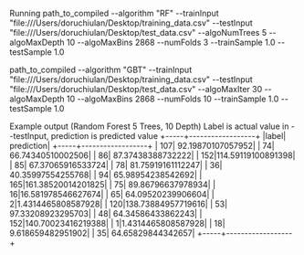 Running
path_to_compiled --algorithm "RF" --trainInput "file:///Users/doruchiulan/Desktop/training_data.csv" --testInput "file:///Users/doruchiulan/Desktop/test_data.csv"  --algoNumTrees 5 --algoMaxDepth 10 --algoMaxBins 2868  --numFolds 3 --trainSample 1.0 --testSample 1.0

path_to_compiled --algorithm "GBT" --trainInput "file:///Users/doruchiulan/Desktop/training_data.csv" --testInput "file:///Users/doruchiulan/Desktop/test_data.csv"  --algoMaxIter 30 --algoMaxDepth 10 --algoMaxBins 2868  --numFolds 10 --trainSample 1.0 --testSample 1.0

Example output (Random Forest 5 Trees, 10 Depth)
Label is actual value in --testInput, prediction is predicted value
+-----+------------------+
|label|        prediction|
+-----+------------------+
|  107| 92.19870107057952|
|   74| 66.74340510002506|
|   86| 87.37438388732222|
|  152|114.59119100891398|
|   85| 67.37065916533724|
|   78| 81.75919161112247|
|   36| 40.35997554255768|
|   94| 65.98954238542692|
|  165|161.38520014201825|
|   75| 89.86796637978934|
|   16|16.581978546627674|
|   65| 64.09520239906604|
|    2|1.4314465808587928|
|  120|138.73884957719616|
|   53| 97.33208923295703|
|   48| 64.34586433862243|
|  152|140.70023416219388|
|    1|1.4314465808587928|
|   18| 9.618659482951902|
|   35| 64.65829844342657|
+-----+------------------+